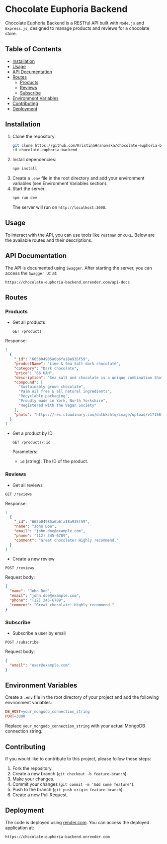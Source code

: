 # Chocolate Euphoria Backend

Chocolate Euphoria Backend is a RESTful API built with `Node.js` and `Express.js`, designed to manage products and reviews for a chocolate store.

## Table of Contents

- [Installation](#installation)
- [Usage](#usage)
- [API Documentation](#api-documentation)
- [Routes](#routes)
  - [Products](#products)
  - [Reviews](#reviews)
  - [Subscribe](#subscribe)
- [Environment Variables](#environment-variables)
- [Contributing](#contributing)
- [Deployment](#deployment)

## Installation

1. Clone the repository:
   ```bash
   git clone https://github.com/KristinaHranovska/chocolate-euphoria-backend.git
   cd chocolate-euphoria-backend
   ```
2. Install dependencies:
   ```bash
   npm install
   ```
3. Create a `.env` file in the root directory and add your environment variables (see Environment Variables section).
4. Start the server:
   ```bash
   npm run dev
   ```
   The server will run on `http://localhost:3000`.

## Usage

To interact with the API, you can use tools like `Postman` or `cURL`. Below are the available routes and their descriptions.

## API Documentation

The API is documented using `Swagger`. After starting the server, you can access the `Swagger UI` at:

```arduino
https://chocolate-euphoria-backend.onrender.com/api-docs
```

## Routes

### Products

- Get all products

  ```http
  GET /products
  ```

Response:

```json
[
  {
    "_id": "665b04985a6b6fa18a935f59",
    "productName": "Lime & Sea Salt dark chocolate",
    "category": "Dark chocolate",
    "price": "66 UAH",
    "description": "Sea salt and chocolate is a unique combination that has completely taken...",
    "compound": [
      "Sustainably grown chocolate",
      "Palm oil free & all natural ingredients",
      "Recyclable packaging",
      "Proudly made in York, North Yorkshire",
      "Registered with The Vegan Society"
    ],
    "photo": "https://res.cloudinary.com/dntbkzhtq/image/upload/v1715618947/limeAmdS..."
  }
]
```

- Get a product by ID

  ```http
  GET /products/:id
  ```

  Parameters:

  - `id` (string): The ID of the product.

### Reviews

- Get all reviews

```http
GET /reviews
```

Response:

```json
[
  {
    "_id": "665b04985a6b6fa18a935f59",
    "name": "John Doe",
    "email": "john.doe@example.com",
    "phone": "(12) 345-6789",
    "comment": "Great chocolate! Highly recommend."
  }
]
```

- Create a new review

```http
POST /reviews
```

Request body:

```json
{
  "name": "John Doe",
  "email": "john.doe@example.com",
  "phone": "(12) 345-6789",
  "comment": "Great chocolate! Highly recommend."
}
```

### Subscribe

- Subscribe a user by email

```http
POST /subscribe
```

Request body:

```json
{
  "email": "user@example.com"
}
```

## Environment Variables

Create a `.env` file in the root directory of your project and add the following environment variables:

```makefile
DB_HOST=your_mongodb_connection_string
PORT=3000
```

Replace `your_mongodb_connection_string` with your actual MongoDB connection string.

## Contributing

If you would like to contribute to this project, please follow these steps:

1. Fork the repository.
2. Create a new branch (`git checkout -b feature-branch`).
3. Make your changes.
4. Commit your changes (`git commit -m 'Add some feature'`).
5. Push to the branch (`git push origin feature-branch`).
6. Create a new Pull Request.

## Deployment

The code is deployed using [render.com](https://render.com/). You can access the deployed application at:

```arduino
https://chocolate-euphoria-backend.onrender.com
```
